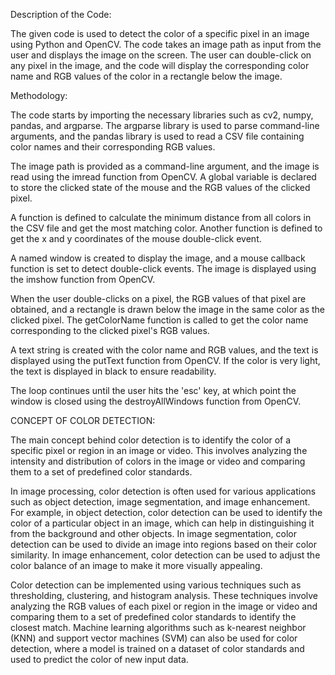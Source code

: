 Description of the Code:

The given code is used to detect the color of a specific pixel in an image using Python and OpenCV. The code takes an image path as input from the user and displays the image on the screen. The user can double-click on any pixel in the image, and the code will display the corresponding color name and RGB values of the color in a rectangle below the image.

Methodology:

The code starts by importing the necessary libraries such as cv2, numpy, pandas, and argparse. The argparse library is used to parse command-line arguments, and the pandas library is used to read a CSV file containing color names and their corresponding RGB values.

The image path is provided as a command-line argument, and the image is read using the imread function from OpenCV. A global variable is declared to store the clicked state of the mouse and the RGB values of the clicked pixel.

A function is defined to calculate the minimum distance from all colors in the CSV file and get the most matching color. Another function is defined to get the x and y coordinates of the mouse double-click event.

A named window is created to display the image, and a mouse callback function is set to detect double-click events. The image is displayed using the imshow function from OpenCV.

When the user double-clicks on a pixel, the RGB values of that pixel are obtained, and a rectangle is drawn below the image in the same color as the clicked pixel. The getColorName function is called to get the color name corresponding to the clicked pixel's RGB values.

A text string is created with the color name and RGB values, and the text is displayed using the putText function from OpenCV. If the color is very light, the text is displayed in black to ensure readability.

The loop continues until the user hits the 'esc' key, at which point the window is closed using the destroyAllWindows function from OpenCV.

CONCEPT OF COLOR DETECTION:

The main concept behind color detection is to identify the color of a specific pixel or region in an image or video. This involves analyzing the intensity and distribution of colors in the image or video and comparing them to a set of predefined color standards.

In image processing, color detection is often used for various applications such as object detection, image segmentation, and image enhancement. For example, in object detection, color detection can be used to identify the color of a particular object in an image, which can help in distinguishing it from the background and other objects. In image segmentation, color detection can be used to divide an image into regions based on their color similarity. In image enhancement, color detection can be used to adjust the color balance of an image to make it more visually appealing.

Color detection can be implemented using various techniques such as thresholding, clustering, and histogram analysis. These techniques involve analyzing the RGB values of each pixel or region in the image or video and comparing them to a set of predefined color standards to identify the closest match. Machine learning algorithms such as k-nearest neighbor (KNN) and support vector machines (SVM) can also be used for color detection, where a model is trained on a dataset of color standards and used to predict the color of new input data.
